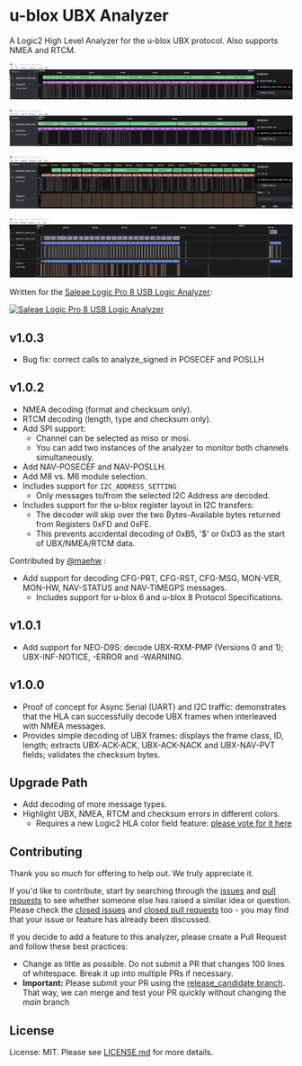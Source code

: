 
# u-blox UBX Analyzer
  
A Logic2 High Level Analyzer for the u-blox UBX protocol. Also supports NMEA and RTCM.

![Screen shot 1](./img/Screenshot_1.png)

![Screen shot 2](./img/Screenshot_2.png)

![Screen shot 3](./img/Screenshot_3.png)

![Screen shot 4 SPI](./img/Screenshot_4.png)

Written for the [Saleae Logic Pro 8 USB Logic Analyzer](https://www.sparkfun.com/products/13196):

[![Saleae Logic Pro 8 USB Logic Analyzer](https://cdn.sparkfun.com//assets/parts/1/0/3/3/0/13196-04.jpg)](https://www.sparkfun.com/products/13196)

## v1.0.3

* Bug fix: correct calls to analyze_signed in POSECEF and POSLLH

## v1.0.2

* NMEA decoding (format and checksum only).
* RTCM decoding (length, type and checksum only).
* Add SPI support:
  * Channel can be selected as miso or mosi.
  * You can add two instances of the analyzer to monitor both channels simultaneously.
* Add NAV-POSECEF and NAV-POSLLH.
* Add M8 vs. M6 module selection.
* Includes support for ```I2C_ADDRESS_SETTING```
  * Only messages to/from the selected I2C Address are decoded.
* Includes support for the u-blox register layout in I2C transfers:
  * The decoder will skip over the two Bytes-Available bytes returned from Registers 0xFD and 0xFE.
  * This prevents accidental decoding of 0xB5, '$' or 0xD3 as the start of UBX/NMEA/RTCM data.

Contributed by [@maehw](https://github.com/maehw) :

* Add support for decoding CFG-PRT, CFG-RST, CFG-MSG, MON-VER, MON-HW, NAV-STATUS and NAV-TIMEGPS messages.
  * Includes support for u-blox 6 and u-blox 8 Protocol Specifications.

## v1.0.1

* Add support for NEO-D9S: decode UBX-RXM-PMP (Versions 0 and 1); UBX-INF-NOTICE, -ERROR and -WARNING.

## v1.0.0

* Proof of concept for Async Serial (UART) and I2C traffic: demonstrates that the HLA can successfully decode UBX frames when interleaved with NMEA messages.
* Provides simple decoding of UBX frames: displays the frame class, ID, length; extracts UBX-ACK-ACK, UBX-ACK-NACK and UBX-NAV-PVT fields; validates the checksum bytes.

## Upgrade Path

* Add decoding of more message types.
* Highlight UBX, NMEA, RTCM and checksum errors in different colors. 
  * Requires a new Logic2 HLA color field feature: [please vote for it here](https://ideas.saleae.com/b/feature-requests/add-hla-color-field-to-result-type/)

## Contributing

Thank you so *much* for offering to help out. We truly appreciate it.

If you'd like to contribute, start by searching through the [issues](https://github.com/sparkfun/SparkFun_u-blox_UBX_HLA/issues) and [pull requests](https://github.com/sparkfun/SparkFun_u-blox_UBX_HLA/pulls) to see whether someone else has raised a similar idea or question.
Please check the [closed issues](https://github.com/sparkfun/SparkFun_u-blox_UBX_HLA/issues?q=is%3Aissue+is%3Aclosed)
and [closed pull requests](https://github.com/sparkfun/SparkFun_u-blox_UBX_HLA/pulls?q=is%3Apr+is%3Aclosed) too - you may find that your issue or feature has already been discussed.

If you decide to add a feature to this analyzer, please create a Pull Request and follow these best practices:

* Change as little as possible. Do not submit a PR that changes 100 lines of whitespace. Break it up into multiple PRs if necessary.
* **Important:** Please submit your PR using the [release_candidate branch](https://github.com/sparkfun/SparkFun_u-blox_UBX_HLA/tree/release_candidate). That way, we can merge and test your PR quickly without changing the _main_ branch

## License

License: MIT. Please see [LICENSE.md](./LICENSE.md) for more details.